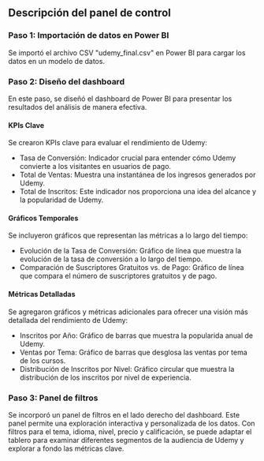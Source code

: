 ## Descripción del panel de control 

### Paso 1: Importación de datos en Power BI
Se importó el archivo CSV "udemy_final.csv" en Power BI para cargar los datos en un modelo de datos.

### Paso 2: Diseño del dashboard
En este paso, se diseñó el dashboard de Power BI para presentar los resultados del análisis de manera efectiva.

#### KPIs Clave
Se crearon KPIs clave para evaluar el rendimiento de Udemy:

- Tasa de Conversión: Indicador crucial para entender cómo Udemy convierte a los visitantes en usuarios de pago.
- Total de Ventas: Muestra una instantánea de los ingresos generados por Udemy.
- Total de Inscritos: Este indicador nos proporciona una idea del alcance y la popularidad de Udemy.

#### Gráficos Temporales
Se incluyeron gráficos que representan las métricas a lo largo del tiempo:

- Evolución de la Tasa de Conversión: Gráfico de línea que muestra la evolución de la tasa de conversión a lo largo del tiempo.
- Comparación de Suscriptores Gratuitos vs. de Pago: Gráfico de línea que compara el número de suscriptores gratuitos y de pago.

#### Métricas Detalladas
Se agregaron gráficos y métricas adicionales para ofrecer una visión más detallada del rendimiento de Udemy:

- Inscritos por Año: Gráfico de barras que muestra la popularida anual de Udemy.
- Ventas por Tema: Gráfico de barras que desglosa las ventas por tema de los cursos.
- Distribución de Inscritos por Nivel: Gráfico circular que muestra la distribución de los inscritos por nivel de experiencia.


### Paso 3: Panel de filtros
Se incorporó un panel de filtros en el lado derecho del dashboard. Este panel permite una exploración interactiva y personalizada de los datos. Con filtros para el tema, idioma, nivel, precio y calificación, se puede adaptar el tablero para examinar diferentes segmentos de la audiencia de Udemy y explorar a fondo las métricas clave.


